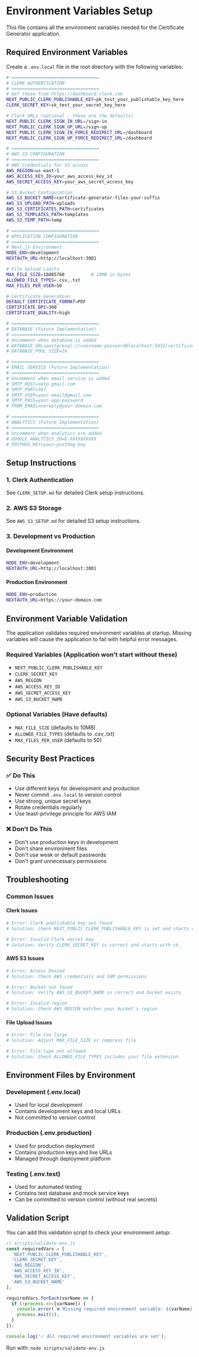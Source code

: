 # Environment Variables Setup

This file contains all the environment variables needed for the Certificate Generator application.

## Required Environment Variables

Create a `.env.local` file in the root directory with the following variables:

```bash
# =================================
# CLERK AUTHENTICATION
# =================================
# Get these from https://dashboard.clerk.com
NEXT_PUBLIC_CLERK_PUBLISHABLE_KEY=pk_test_your_publishable_key_here
CLERK_SECRET_KEY=sk_test_your_secret_key_here

# Clerk URLs (optional - these are the defaults)
NEXT_PUBLIC_CLERK_SIGN_IN_URL=/sign-in
NEXT_PUBLIC_CLERK_SIGN_UP_URL=/sign-up
NEXT_PUBLIC_CLERK_SIGN_IN_FORCE_REDIRECT_URL=/dashboard
NEXT_PUBLIC_CLERK_SIGN_UP_FORCE_REDIRECT_URL=/dashboard

# =================================
# AWS S3 CONFIGURATION
# =================================
# AWS Credentials for S3 access
AWS_REGION=us-east-1
AWS_ACCESS_KEY_ID=your_aws_access_key_id
AWS_SECRET_ACCESS_KEY=your_aws_secret_access_key

# S3 Bucket Configuration
AWS_S3_BUCKET_NAME=certificate-generator-files-your-suffix
AWS_S3_UPLOAD_PATH=uploads
AWS_S3_CERTIFICATES_PATH=certificates
AWS_S3_TEMPLATES_PATH=templates
AWS_S3_TEMP_PATH=temp

# =================================
# APPLICATION CONFIGURATION
# =================================
# Next.js Environment
NODE_ENV=development
NEXTAUTH_URL=http://localhost:3001

# File Upload Limits
MAX_FILE_SIZE=10485760          # 10MB in bytes
ALLOWED_FILE_TYPES=.csv,.txt
MAX_FILES_PER_USER=50

# Certificate Generation
DEFAULT_CERTIFICATE_FORMAT=PDF
CERTIFICATE_DPI=300
CERTIFICATE_QUALITY=high

# =================================
# DATABASE (Future Implementation)
# =================================
# Uncomment when database is added
# DATABASE_URL=postgresql://username:password@localhost:5432/certificate_generator
# DATABASE_POOL_SIZE=10

# =================================
# EMAIL SERVICE (Future Implementation)
# =================================
# Uncomment when email service is added
# SMTP_HOST=smtp.gmail.com
# SMTP_PORT=587
# SMTP_USER=your-email@gmail.com
# SMTP_PASS=your-app-password
# FROM_EMAIL=noreply@your-domain.com

# =================================
# ANALYTICS (Future Implementation)
# =================================
# Uncomment when analytics are added
# GOOGLE_ANALYTICS_ID=G-XXXXXXXXXX
# POSTHOG_KEY=your-posthog-key
```

## Setup Instructions

### 1. Clerk Authentication
See `CLERK_SETUP.md` for detailed Clerk setup instructions.

### 2. AWS S3 Storage
See `AWS_S3_SETUP.md` for detailed S3 setup instructions.

### 3. Development vs Production

#### Development Environment
```bash
NODE_ENV=development
NEXTAUTH_URL=http://localhost:3001
```

#### Production Environment
```bash
NODE_ENV=production
NEXTAUTH_URL=https://your-domain.com
```

## Environment Variable Validation

The application validates required environment variables at startup. Missing variables will cause the application to fail with helpful error messages.

### Required Variables (Application won't start without these)
- `NEXT_PUBLIC_CLERK_PUBLISHABLE_KEY`
- `CLERK_SECRET_KEY`
- `AWS_REGION`
- `AWS_ACCESS_KEY_ID`
- `AWS_SECRET_ACCESS_KEY`
- `AWS_S3_BUCKET_NAME`

### Optional Variables (Have defaults)
- `MAX_FILE_SIZE` (defaults to 10MB)
- `ALLOWED_FILE_TYPES` (defaults to .csv,.txt)
- `MAX_FILES_PER_USER` (defaults to 50)

## Security Best Practices

### ✅ Do This
- Use different keys for development and production
- Never commit `.env.local` to version control
- Use strong, unique secret keys
- Rotate credentials regularly
- Use least-privilege principle for AWS IAM

### ❌ Don't Do This
- Don't use production keys in development
- Don't share environment files
- Don't use weak or default passwords
- Don't grant unnecessary permissions

## Troubleshooting

### Common Issues

#### Clerk Issues
```bash
# Error: Clerk publishable key not found
# Solution: Check NEXT_PUBLIC_CLERK_PUBLISHABLE_KEY is set and starts with pk_

# Error: Invalid Clerk secret key
# Solution: Verify CLERK_SECRET_KEY is correct and starts with sk_
```

#### AWS S3 Issues
```bash
# Error: Access Denied
# Solution: Check AWS credentials and IAM permissions

# Error: Bucket not found
# Solution: Verify AWS_S3_BUCKET_NAME is correct and bucket exists

# Error: Invalid region
# Solution: Check AWS_REGION matches your bucket's region
```

#### File Upload Issues
```bash
# Error: File too large
# Solution: Adjust MAX_FILE_SIZE or compress file

# Error: File type not allowed
# Solution: Check ALLOWED_FILE_TYPES includes your file extension
```

## Environment Files by Environment

### Development (.env.local)
- Used for local development
- Contains development keys and local URLs
- Not committed to version control

### Production (.env.production)
- Used for production deployment
- Contains production keys and live URLs
- Managed through deployment platform

### Testing (.env.test)
- Used for automated testing
- Contains test database and mock service keys
- Can be committed to version control (without real secrets)

## Validation Script

You can add this validation script to check your environment setup:

```javascript
// scripts/validate-env.js
const requiredVars = [
  'NEXT_PUBLIC_CLERK_PUBLISHABLE_KEY',
  'CLERK_SECRET_KEY',
  'AWS_REGION',
  'AWS_ACCESS_KEY_ID',
  'AWS_SECRET_ACCESS_KEY',
  'AWS_S3_BUCKET_NAME'
];

requiredVars.forEach(varName => {
  if (!process.env[varName]) {
    console.error(`❌ Missing required environment variable: ${varName}`);
    process.exit(1);
  }
});

console.log('✅ All required environment variables are set');
```

Run with: `node scripts/validate-env.js`
